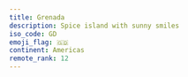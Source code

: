 ```yaml
---
title: Grenada
description: Spice island with sunny smiles
iso_code: GD
emoji_flag: 🇬🇩
continent: Americas
remote_rank: 12
---
```

